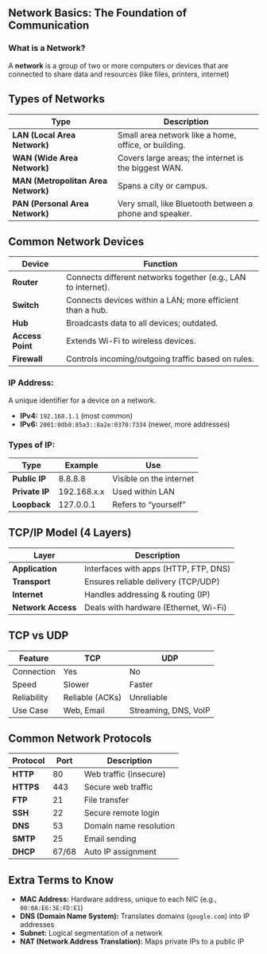 ## **Network Basics: The Foundation of Communication**

### What is a Network?
A **network** is a group of two or more computers or devices that are connected to share data and resources (like files, printers, internet)

## Types of Networks

| Type | Description |
|------|-------------|
| **LAN (Local Area Network)** | Small area network like a home, office, or building. |
| **WAN (Wide Area Network)** | Covers large areas; the internet is the biggest WAN. |
| **MAN (Metropolitan Area Network)** | Spans a city or campus. |
| **PAN (Personal Area Network)** | Very small, like Bluetooth between a phone and speaker. |


## Common Network Devices

| Device | Function |
|--------|----------|
| **Router** | Connects different networks together (e.g., LAN to internet). |
| **Switch** | Connects devices within a LAN; more efficient than a hub. |
| **Hub** | Broadcasts data to all devices; outdated. |
| **Access Point** | Extends Wi-Fi to wireless devices. |
| **Firewall** | Controls incoming/outgoing traffic based on rules. |

### IP Address:
A unique identifier for a device on a network.

- **IPv4:** `192.168.1.1` (most common)
- **IPv6:** `2001:0db8:85a3::8a2e:0370:7334` (newer, more addresses)

### Types of IP:

| Type | Example | Use |
|------|---------|-----|
| **Public IP** | 8.8.8.8 | Visible on the internet |
| **Private IP** | 192.168.x.x | Used within LAN |
| **Loopback** | 127.0.0.1 | Refers to “yourself” |

## TCP/IP Model (4 Layers)

| Layer | Description |
|-------|-------------|
| **Application** | Interfaces with apps (HTTP, FTP, DNS) |
| **Transport** | Ensures reliable delivery (TCP/UDP) |
| **Internet** | Handles addressing & routing (IP) |
| **Network Access** | Deals with hardware (Ethernet, Wi-Fi) |

## TCP vs UDP

| Feature | TCP | UDP |
|---------|-----|-----|
| Connection | Yes | No |
| Speed | Slower | Faster |
| Reliability | Reliable (ACKs) | Unreliable |
| Use Case | Web, Email | Streaming, DNS, VoIP |

## Common Network Protocols

| Protocol | Port | Description |
|----------|------|-------------|
| **HTTP** | 80 | Web traffic (insecure) |
| **HTTPS** | 443 | Secure web traffic |
| **FTP** | 21 | File transfer |
| **SSH** | 22 | Secure remote login |
| **DNS** | 53 | Domain name resolution |
| **SMTP** | 25 | Email sending |
| **DHCP** | 67/68 | Auto IP assignment |

## Extra Terms to Know

- **MAC Address:** Hardware address, unique to each NIC (e.g., `00:0A:E6:3E:FD:E1`)
- **DNS (Domain Name System):** Translates domains (`google.com`) into IP addresses
- **Subnet:** Logical segmentation of a network
- **NAT (Network Address Translation):** Maps private IPs to a public IP
